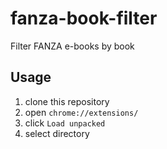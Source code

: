 # fanza-book-filter

Filter FANZA e-books by book

## Usage

1. clone this repository
1. open `chrome://extensions/`
1. click `Load unpacked`
1. select directory
